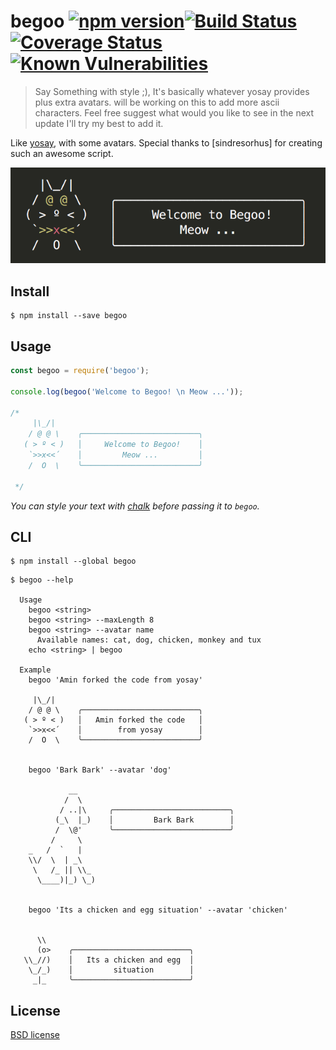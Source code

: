 # begoo [![npm version](https://badge.fury.io/js/begoo.svg)](https://badge.fury.io/js/begoo)[![Build Status](https://travis-ci.org/shariati/begoo.svg?branch=master)](https://travis-ci.org/shariati/begoo)[![Coverage Status](https://coveralls.io/repos/github/shariati/begoo/badge.svg?branch=master)](https://coveralls.io/github/shariati/begoo?branch=master)[![Known Vulnerabilities](https://snyk.io/test/github/shariati/begoo/badge.svg)](https://snyk.io/test/github/shariati/begoo)

> Say Something with style ;), It's basically whatever yosay provides plus extra avatars.
> will be working on this to add more ascii characters.
> Feel free suggest what would you like to see in the next update I'll try my best to add it.

Like [yosay](https://github.com/yeoman/yosay), with some avatars. Special thanks to [sindresorhus] for creating such an awesome script.

![](screenshot.png)


## Install

```
$ npm install --save begoo
```


## Usage

```js
const begoo = require('begoo');

console.log(begoo('Welcome to Begoo! \n Meow ...'));

/*
     |\_/|
    / @ @ \    ╭──────────────────────────╮
   ( > º < )   │     Welcome to Begoo!    │
    `>>x<<´    │         Meow ...         │
    /  O  \    ╰──────────────────────────╯

 */
```

*You can style your text with [chalk](https://github.com/sindresorhus/chalk) before passing it to `begoo`.*


## CLI

```
$ npm install --global begoo
```

```
$ begoo --help

  Usage
    begoo <string>
    begoo <string> --maxLength 8
    begoo <string> --avatar name
      Available names: cat, dog, chicken, monkey and tux
    echo <string> | begoo

  Example
    begoo 'Amin forked the code from yosay'

     |\_/|
    / @ @ \    ╭──────────────────────────╮
   ( > º < )   │   Amin forked the code   │
    `>>x<<´    │        from yosay        │
    /  O  \    ╰──────────────────────────╯


    begoo 'Bark Bark' --avatar 'dog'

             __
            /  \
           / ..|\     ╭──────────────────────────╮
          (_\  |_)    │         Bark Bark        │
          /  \@'      ╰──────────────────────────╯
         /     \
    _   /  `   |
    \\/  \  | _\
     \   /_ || \\_
      \____)|_) \_)


    begoo 'Its a chicken and egg situation' --avatar 'chicken'


      \\
      (o>    ╭──────────────────────────╮
   \\_//)    │   Its a chicken and egg  │
    \_/_)    │         situation        │
     _|_     ╰──────────────────────────╯

```


## License

[BSD license](http://opensource.org/licenses/bsd-license.php)
